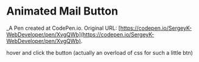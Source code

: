 # Animated Mail Button
 _A Pen created at CodePen.io. Original URL: [https://codepen.io/SergeyK-WebDeveloper/pen/XvgQWb](https://codepen.io/SergeyK-WebDeveloper/pen/XvgQWb).

 hover and click the button (actually an overload of css for such a little btn)